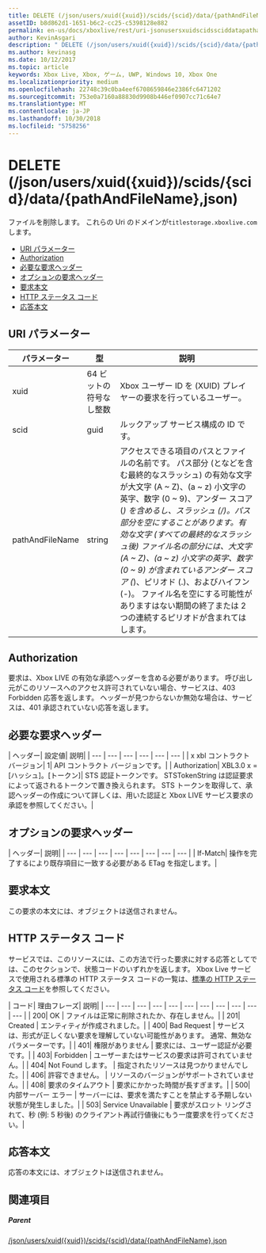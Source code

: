 ```yaml
---
title: DELETE (/json/users/xuid({xuid})/scids/{scid}/data/{pathAndFileName},json)
assetID: b8d862d1-1651-b6c2-cc25-c5398128e882
permalink: en-us/docs/xboxlive/rest/uri-jsonusersxuidscidssciddatapathandfilenametype-delete.html
author: KevinAsgari
description: " DELETE (/json/users/xuid({xuid})/scids/{scid}/data/{pathAndFileName},json)"
ms.author: kevinasg
ms.date: 10/12/2017
ms.topic: article
keywords: Xbox Live, Xbox, ゲーム, UWP, Windows 10, Xbox One
ms.localizationpriority: medium
ms.openlocfilehash: 22748c39c0ba4eef6708659846e2386fc6471202
ms.sourcegitcommit: 753e0a7160a88830d9908b446ef0907cc71c64e7
ms.translationtype: MT
ms.contentlocale: ja-JP
ms.lasthandoff: 10/30/2018
ms.locfileid: "5758256"
---
```

# <a name="delete-jsonusersxuidxuidscidssciddatapathandfilenamejson"></a>DELETE (/json/users/xuid({xuid})/scids/{scid}/data/{pathAndFileName},json)
ファイルを削除します。 これらの Uri のドメインが`titlestorage.xboxlive.com`します。
 
  * [URI パラメーター](#ID4EX)
  * [Authorization](#ID4EEB)
  * [必要な要求ヘッダー](#ID4ERB)
  * [オプションの要求ヘッダー](#ID4E1C)
  * [要求本文](#ID4EWD)
  * [HTTP ステータス コード](#ID4EDE)
  * [応答本文](#ID4EUBAC)
 
<a id="ID4EX"></a>

 
## <a name="uri-parameters"></a>URI パラメーター 
 
| パラメーター| 型| 説明| 
| --- | --- | --- | 
| xuid| 64 ビットの符号なし整数| Xbox ユーザー ID を (XUID) プレイヤーの要求を行っているユーザー。| 
| scid| guid| ルックアップ サービス構成の ID です。| 
| pathAndFileName| string| アクセスできる項目のパスとファイルの名前です。 パス部分 (となどを含む最終的なスラッシュ) の有効な文字が大文字 (A ~ Z)、(a ~ z) 小文字の英字、数字 (0 ~ 9)、アンダー スコア (_) を含めるし、スラッシュ (/)。パス部分を空にすることがあります。有効な文字 (すべての最終的なスラッシュ後) ファイル名の部分には、大文字 (A ~ Z)、(a ~ z) 小文字の英字、数字 (0 ~ 9) が含まれているアンダー スコア (_)、ピリオド (.)、およびハイフン (-)。 ファイル名を空にする可能性がありますはない期間の終了または 2 つの連続するピリオドが含まれてはします。| 
  
<a id="ID4EEB"></a>

 
## <a name="authorization"></a>Authorization 
 
要求は、Xbox LIVE の有効な承認ヘッダーを含める必要があります。 呼び出し元がこのリソースへのアクセス許可されていない場合、サービスは、403 Forbidden 応答を返します。 ヘッダーが見つからないか無効な場合は、サービスは、401 承認されていない応答を返します。 
  
<a id="ID4ERB"></a>

 
## <a name="required-request-headers"></a>必要な要求ヘッダー
 
| ヘッダー| 設定値| 説明| 
| --- | --- | --- | --- | --- | --- | 
| x xbl コントラクト バージョン| 1| API コントラクト バージョンです。| 
| Authorization| XBL3.0 x = [ハッシュ]。[トークン]| STS 認証トークンです。 STSTokenString は認証要求によって返されるトークンで置き換えられます。 STS トークンを取得して、承認ヘッダーの作成について詳しくは、用いた認証と Xbox LIVE サービス要求の承認を参照してください。| 
  
<a id="ID4E1C"></a>

 
## <a name="optional-request-headers"></a>オプションの要求ヘッダー
 
| ヘッダー| 説明| 
| --- | --- | --- | --- | --- | --- | --- | --- | 
| If-Match| 操作を完了するにより既存項目に一致する必要がある ETag を指定します。| 
  
<a id="ID4EWD"></a>

 
## <a name="request-body"></a>要求本文 
 
この要求の本文には、オブジェクトは送信されません。
  
<a id="ID4EDE"></a>

 
## <a name="http-status-codes"></a>HTTP ステータス コード 
 
サービスでは、このリソースには、この方法で行った要求に対する応答としてでは、このセクションで、状態コードのいずれかを返します。 Xbox Live サービスで使用される標準の HTTP ステータス コードの一覧は、[標準の HTTP ステータス コード](../../additional/httpstatuscodes.md)を参照してください。
 
| コード| 理由フレーズ| 説明| 
| --- | --- | --- | --- | --- | --- | --- | --- | --- | --- | --- | 
| 200| OK | ファイルは正常に削除されたか、存在しません。| 
| 201| Created | エンティティが作成されました。| 
| 400| Bad Request | サービスは、形式が正しくない要求を理解していない可能性があります。 通常、無効なパラメーターです。| 
| 401| 権限がありません | 要求には、ユーザー認証が必要です。| 
| 403| Forbidden | ユーザーまたはサービスの要求は許可されていません。| 
| 404| Not Found します。 | 指定されたリソースは見つかりませんでした。| 
| 406| 許容できません。 | リソースのバージョンがサポートされていません。| 
| 408| 要求のタイムアウト | 要求にかかった時間が長すぎます。| 
| 500| 内部サーバー エラー | サーバーには、要求を満たすことを禁止する予期しない状態が発生しました。| 
| 503| Service Unavailable | 要求がスロット リングされて、秒 (例: 5 秒後) のクライアント再試行値後にもう一度要求を行ってください。| 
  
<a id="ID4EUBAC"></a>

 
## <a name="response-body"></a>応答本文 
 
応答の本文には、オブジェクトは送信されません。
  
<a id="ID4EDCAC"></a>

 
## <a name="see-also"></a>関連項目
 
<a id="ID4EFCAC"></a>

 
##### <a name="parent"></a>Parent  

[/json/users/xuid({xuid})/scids/{scid}/data/{pathAndFileName},json](uri-jsonusersxuidscidssciddatapathandfilenametype.md)

   